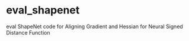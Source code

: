 # eval_shapenet
eval ShapeNet code for Aligning Gradient and Hessian for Neural Signed Distance Function
